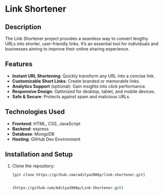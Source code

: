 # Link Shortener  

## Description  
The Link Shortener project provides a seamless way to convert lengthy URLs into shorter, user-friendly links. It’s an essential tool for individuals and businesses aiming to improve their online sharing experience.  

## Features  
- **Instant URL Shortening**: Quickly transform any URL into a concise link.  
- **Customizable Short Links**: Create branded or memorable links.  
- **Analytics Support** (optional): Gain insights into click performance.  
- **Responsive Design**: Optimized for desktop, tablet, and mobile devices.  
- **Safe & Secure**: Protects against spam and malicious URLs.  

## Technologies Used  
- **Frontend**: HTML, CSS, JavaScript  
- **Backend**: express
- **Database**: MongoDB 
- **Hosting**: GitHub Dev Environment  

## Installation and Setup  
1. Clone the repository:  
   ```bash
   [git clone https://github.com/aditya2006p/link-shortener.git]

   
   (https://github.com/Aditya2006p/Link-Shortener.git)
